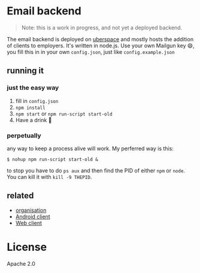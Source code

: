 # Email backend

> Note: this is a work in progress, and not yet a deployed backend.

The email backend is deployed on [uberspace](https://uberspace.de) and mostly hosts the addition of clients to employers. It's written in node.js. Use your own Mailgun key :smile:, you fill this in in your own `config.json`, just like `config.example.json`

## running it

### just the easy way

1. fill in `config.json`
2. `npm install`
3. `npm start` or `npm run-script start-old`
4. Have a drink :beer:

### perpetually

any way to keep a process alive will work. My perferred way is this:

```
$ nohup npm run-script start-old &
```

to stop you have to do `ps aux` and then find the PID of either `npm` or `node`. You can kill it with `kill -9 THEPID`.

## related

- [organisation](https://github.com/punchtime/organisation)
- [Android client](https://github.com/punchtime/android)
- [Web client](https://github.com/punchtime/web)

# License

Apache 2.0
